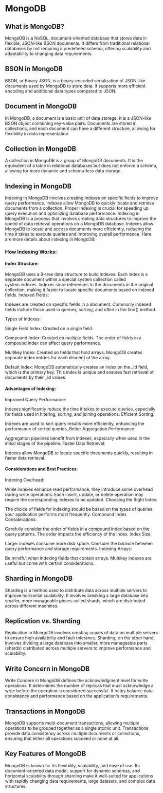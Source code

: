 # MongoDB 

## What is MongoDB?

MongoDB is a NoSQL, document-oriented database that stores data in flexible, JSON-like BSON documents. It differs from traditional relational databases by not requiring a predefined schema, offering scalability and adaptability to changing data requirements.

## BSON in MongoDB

BSON, or Binary JSON, is a binary-encoded serialization of JSON-like documents used by MongoDB to store data. It supports more efficient encoding and additional data types compared to JSON.

## Document in MongoDB

In MongoDB, a document is a basic unit of data storage. It is a JSON-like BSON object containing key-value pairs. Documents are stored in collections, and each document can have a different structure, allowing for flexibility in data representation.

## Collection in MongoDB

A collection in MongoDB is a group of MongoDB documents. It is the equivalent of a table in relational databases but does not enforce a schema, allowing for more dynamic and schema-less data storage.

## Indexing in MongoDB

Indexing in MongoDB involves creating indexes on specific fields to improve query performance. Indexes allow MongoDB to quickly locate and retrieve documents from a collection. Proper indexing is crucial for speeding up query execution and optimizing database performance.
Indexing in MongoDB is a process that involves creating data structures to improve the speed of data retrieval operations on a MongoDB database. Indexes allow MongoDB to locate and access documents more efficiently, reducing the time it takes to execute queries and improving overall performance. Here are more details about indexing in MongoDB:

### How Indexing Works:
#### Index Structure:

MongoDB uses a B-tree data structure to build indexes.
Each index is a separate document within a special system collection called system.indexes.
Indexes store references to the documents in the original collection, making it faster to locate specific documents based on indexed fields.
Indexed Fields:

Indexes are created on specific fields in a document.
Commonly indexed fields include those used in queries, sorting, and often in the find() method.

Types of Indexes:

Single Field Index: Created on a single field.

Compound Index: Created on multiple fields. The order of fields in a compound index can affect query performance.

Multikey Index: Created on fields that hold arrays. MongoDB creates separate index entries for each element of the array.

Default Index: MongoDB automatically creates an index on the _id field, which is the primary key. This index is unique and ensures fast retrieval of documents by their _id values.

#### Advantages of Indexing:
Improved Query Performance:

Indexes significantly reduce the time it takes to execute queries, especially for fields used in filtering, sorting, and joining operations.
Efficient Sorting:

Indexes are used to sort query results more efficiently, enhancing the performance of sorted queries.
Better Aggregation Performance:

Aggregation pipelines benefit from indexes, especially when used in the initial stages of the pipeline.
Faster Data Retrieval:

Indexes allow MongoDB to locate specific documents quickly, resulting in faster data retrieval.

#### Considerations and Best Practices:
Indexing Overhead:

While indexes enhance read performance, they introduce some overhead during write operations. Each insert, update, or delete operation may require the corresponding indexes to be updated.
Choosing the Right Index:

The choice of fields for indexing should be based on the types of queries your application performs most frequently.
Compound Index Considerations:

Carefully consider the order of fields in a compound index based on the query patterns. The order impacts the efficiency of the index.
Index Size:

Larger indexes consume more disk space. Consider the balance between query performance and storage requirements.
Indexing Arrays:

Be mindful when indexing fields that contain arrays. Multikey indexes are useful but come with certain considerations.

## Sharding in MongoDB

Sharding is a method used to distribute data across multiple servers to improve horizontal scalability. It involves breaking a large database into smaller, more manageable pieces called shards, which are distributed across different machines.

## Replication vs. Sharding

Replication in MongoDB involves creating copies of data on multiple servers to ensure high availability and fault tolerance. Sharding, on the other hand, involves dividing a large database into smaller, more manageable parts (shards) distributed across multiple servers to improve performance and scalability.

## Write Concern in MongoDB

Write Concern in MongoDB defines the acknowledgment level for write operations. It determines the number of replicas that must acknowledge a write before the operation is considered successful. It helps balance data consistency and performance based on the application's requirements.

## Transactions in MongoDB

MongoDB supports multi-document transactions, allowing multiple operations to be grouped together as a single atomic unit. Transactions provide data consistency across multiple documents or collections, ensuring that either all operations succeed or none at all.

## Key Features of MongoDB

MongoDB is known for its flexibility, scalability, and ease of use. Its document-oriented data model, support for dynamic schemas, and horizontal scalability through sharding make it well-suited for applications with rapidly changing data requirements, large datasets, and complex data structures.



